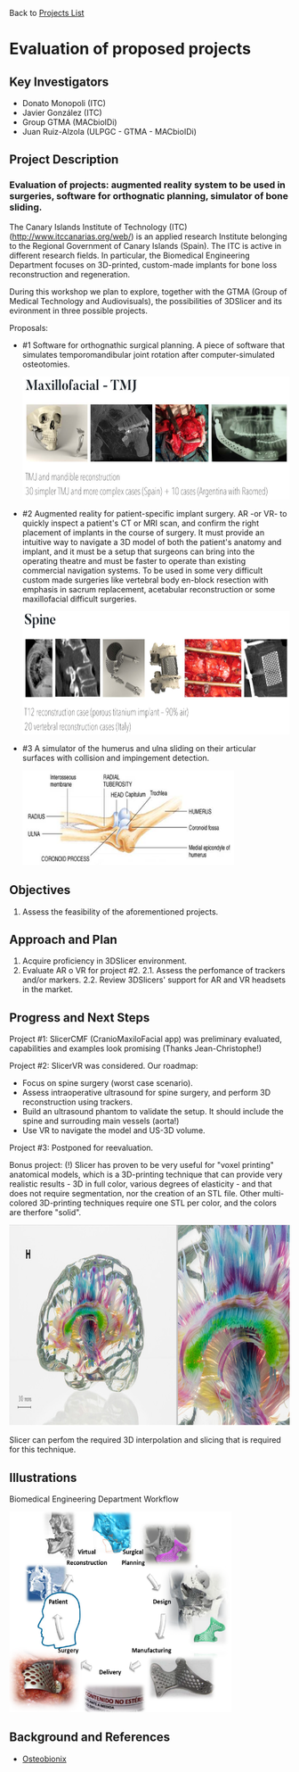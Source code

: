 Back to [Projects List](../../README.md#ProjectsList)

# Evaluation of proposed projects

## Key Investigators

- Donato Monopoli (ITC)
- Javier González (ITC)
- Group GTMA (MACbioIDi)
- Juan Ruiz-Alzola (ULPGC - GTMA - MACbioIDi)

## Project Description

### Evaluation of projects: augmented reality system to be used in surgeries, software for orthognatic planning, simulator of bone sliding.

The Canary Islands Institute of Technology (ITC) (http://www.itccanarias.org/web/) is an applied research Institute belonging to the Regional Government of Canary Islands (Spain). The ITC is active in different research fields. In particular, the Biomedical Engineering Department focuses on 3D-printed, custom-made implants for bone loss reconstruction and regeneration. 

During this workshop we plan to explore, together with the GTMA (Group of Medical Technology and Audiovisuals), the possibilities of 3DSlicer and its evironment in three possible projects.

Proposals:
+ #1 Software for orthognathic surgical planning. A piece of software that simulates temporomandibular joint rotation after computer-simulated osteotomies.

  <img src="project01.png" width="600" height="220">

+ #2 Augmented reality for patient-specific implant surgery. AR -or VR- to quickly inspect a patient's CT or MRI scan, and confirm the right placement of implants in the course of surgery. It must provide an intuitive way to navigate a 3D model of both the patient's anatomy and implant, and it must be a setup that surgeons can bring into the operating theatre and must be faster to operate than existing commercial navigation systems. To be used in some very difficult custom made surgeries like vertebral body en-block resection with emphasis in sacrum replacement, acetabular reconstruction or some maxillofacial difficult surgeries.

  <img src="project02.png" width="600" height="220">

+ #3 A simulator of the humerus and ulna sliding on their articular surfaces with collision and impingement detection.

  <img src="project03.jpg" width="380" height="170">

## Objectives

1. Assess the feasibility of the aforementioned projects.

## Approach and Plan

1. Acquire proficiency in 3DSlicer environment.
2. Evaluate AR o VR for project #2.
2.1. Assess the perfomance of trackers and/or markers.
2.2. Review 3DSlicers' support for AR and VR headsets in the market.

## Progress and Next Steps

Project #1: SlicerCMF (CranioMaxiloFacial app) was preliminary evaluated, capabilities and examples look promising (Thanks Jean-Christophe!)

Project #2: SlicerVR was considered. Our roadmap: 
  - Focus on spine surgery (worst case scenario).
  - Assess intraoperative ultrasound for spine surgery, and perform 3D reconstruction using trackers.
  - Build an ultrasound phantom to validate the setup. It should include the spine and surrouding main vessels (aorta!)
  - Use VR to navigate the model and US-3D volume.
  
Project #3: Postponed for reevaluation.

Bonus project: (!)
Slicer has proven to be very useful for "voxel printing" anatomical models, which is a 3D-printing technique that can provide very realistic results - 3D in full color, various degrees of elasticity - and that does not require segmentation, nor the creation of an STL file. Other multi-colored 3D-printing techniques require one STL per color, and the colors are therfore "solid".

  <img src="voxel_printing.png" width="900" height="360">

Slicer can perfom the required 3D interpolation and slicing that is required for this technique. 

## Illustrations

Biomedical Engineering Department Workflow

<img src="ITC_Presentation.png" width="400" height="360">

## Background and References

+ [Osteobionix](https://github.com/NA-MIC/ProjectWeek/blob/master/PW28_2018_GranCanaria/Projects/EvaluationOfProjects/presentation%20letter%20ITC.pdf)

